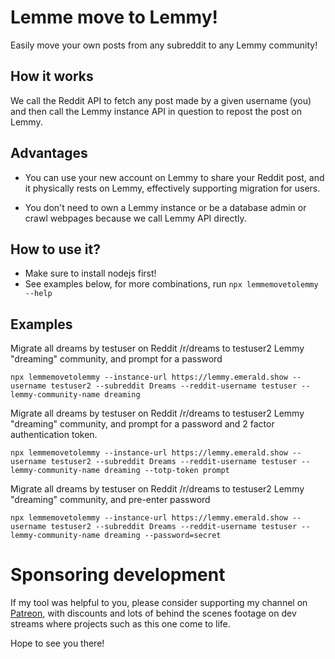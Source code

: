 # Lemme move to Lemmy!

Easily move your own posts from any subreddit to any Lemmy community!

## How it works

We call the Reddit API to fetch any post made by a given username (you) and then call the Lemmy instance API in question to repost the post on Lemmy.

## Advantages

 - You can use your new account on Lemmy to share your Reddit post, and it physically rests on Lemmy, effectively supporting migration for users.

 - You don't need to own a Lemmy instance or be a database admin or crawl webpages because we call Lemmy API directly.

## How to use it?

 - Make sure to install nodejs first!
 - See examples below, for more combinations, run `npx lemmemovetolemmy --help`

## Examples 

Migrate all dreams by testuser on Reddit /r/dreams to testuser2 Lemmy "dreaming" community, and prompt for a password

```
npx lemmemovetolemmy --instance-url https://lemmy.emerald.show --username testuser2 --subreddit Dreams --reddit-username testuser --lemmy-community-name dreaming
```

Migrate all dreams by testuser on Reddit /r/dreams to testuser2 Lemmy "dreaming" community, and prompt for a password and 2 factor authentication token.

```
npx lemmemovetolemmy --instance-url https://lemmy.emerald.show --username testuser2 --subreddit Dreams --reddit-username testuser --lemmy-community-name dreaming --totp-token prompt
```

Migrate all dreams by testuser on Reddit /r/dreams to testuser2 Lemmy "dreaming" community, and pre-enter password

```
npx lemmemovetolemmy --instance-url https://lemmy.emerald.show --username testuser2 --subreddit Dreams --reddit-username testuser --lemmy-community-name dreaming --password=secret
```

# Sponsoring development

If my tool was helpful to you, please consider supporting my channel on [Patreon](https://patreon.com/emerald_show), with discounts and lots of behind the scenes footage on dev streams where projects such as this one come to life.

Hope to see you there!